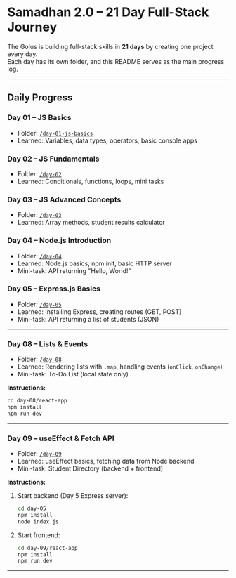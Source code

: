 # Samadhan 2.0 – 21 Day Full-Stack Journey

The Golus is building full-stack skills in **21 days** by creating one project every day.  
Each day has its own folder, and this README serves as the main progress log.

---

## Daily Progress

### Day 01 – JS Basics
- Folder: [`/day-01-js-basics`](./day-01-js-basics)
- Learned: Variables, data types, operators, basic console apps

### Day 02 – JS Fundamentals
- Folder: [`/day-02`](./day-02)
- Learned: Conditionals, functions, loops, mini tasks

### Day 03 – JS Advanced Concepts
- Folder: [`/day-03`](./day-03)
- Learned: Array methods, student results calculator

### Day 04 – Node.js Introduction
- Folder: [`/day-04`](./day-04)
- Learned: Node.js basics, npm init, basic HTTP server
- Mini-task: API returning "Hello, World!"

### Day 05 – Express.js Basics
- Folder: [`/day-05`](./day-05)
- Learned: Installing Express, creating routes (GET, POST)
- Mini-task: API returning a list of students (JSON)

---

### Day 08 – Lists & Events
- Folder: [`/day-08`](./day-08)
- Learned: Rendering lists with `.map`, handling events (`onClick`, `onChange`)
- Mini-task: To-Do List (local state only)

**Instructions:**  
```bash
cd day-08/react-app
npm install
npm run dev
```

---

### Day 09 – useEffect & Fetch API
- Folder: [`/day-09`](./day-09)
- Learned: useEffect basics, fetching data from Node backend
- Mini-task: Student Directory (backend + frontend)

**Instructions:**  
1. Start backend (Day 5 Express server):  
    ```bash
    cd day-05
    npm install
    node index.js
    ```

2. Start frontend:
    ```bash
    cd day-09/react-app
    npm install
    npm run dev
    ```

---
